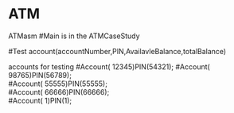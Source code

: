 # ATM
 ATMasm
#Main is in the ATMCaseStudy

#Test account(accountNumber,PIN,AvailavleBalance,totalBalance)

accounts for testing
#Account( 12345)PIN(54321);
#Account( 98765)PIN(56789);        
#Account( 55555)PIN(55555);        
#Account( 66666)PIN(66666);        
#Account( 1)PIN(1);        
